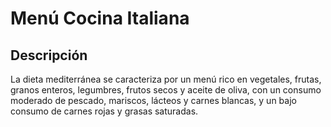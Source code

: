 # Menú Cocina Italiana

## Descripción
La dieta mediterránea se caracteriza por un menú rico en vegetales, frutas, granos enteros, legumbres, frutos secos y aceite de oliva, con un consumo moderado de pescado, mariscos, lácteos y carnes blancas, y un bajo consumo de carnes rojas y grasas saturadas.